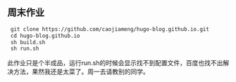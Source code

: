 ## 周末作业

``` markdown
 git clone https://github.com/caojiameng/hugo-blog.github.io.git
 cd hugo-blog.github.io
 sh build.sh
 sh run.sh
```

此作业只是个半成品，运行run.sh的时候会显示找不到配置文件，百度也找不出解决方法，果然我还是太菜了。周一去请教别的同学。